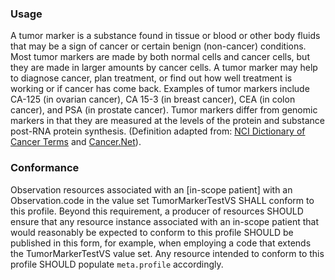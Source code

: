 ### Usage

A tumor marker is a substance found in tissue or blood or other body fluids that may be a sign of cancer or certain benign (non-cancer) conditions. Most tumor markers are made by both normal cells and cancer cells, but they are made in larger amounts by cancer cells. A tumor marker may help to diagnose cancer, plan treatment, or find out how well treatment is working or if cancer has come back. Examples of tumor markers include CA-125 (in ovarian cancer), CA 15-3 (in breast cancer), CEA (in colon cancer), and PSA (in prostate cancer). Tumor markers differ from genomic markers in that they are measured at the levels of the protein and substance post-RNA protein synthesis. (Definition adapted from: [NCI Dictionary of Cancer Terms](https://www.cancer.gov/publications/dictionaries/cancer-terms/def/tumor-marker-test) and [Cancer.Net](https://www.cancer.net/navigating-cancer-care/diagnosing-cancer/tests-and-procedures/tumor-marker-tests)).

### Conformance

Observation resources associated with an [in-scope patient] with an Observation.code in the value set TumorMarkerTestVS SHALL conform to this profile. Beyond this requirement, a producer of resources SHOULD ensure that any resource instance associated with an in-scope patient that would reasonably be expected to conform to this profile SHOULD be published in this form, for example, when employing a code that extends the TumorMarkerTestVS value set. Any resource intended to conform to this profile SHOULD populate `meta.profile` accordingly.
